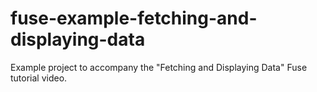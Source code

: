 # fuse-example-fetching-and-displaying-data
Example project to accompany the "Fetching and Displaying Data" Fuse tutorial video.
